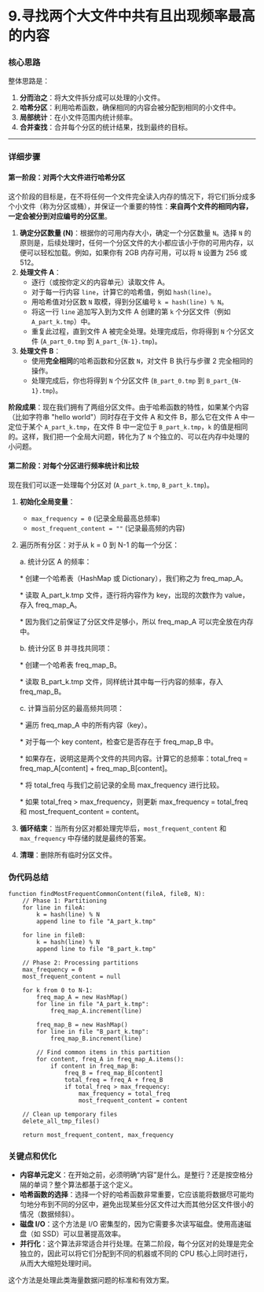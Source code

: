 # 9.寻找两个大文件中共有且出现频率最高的内容

### 核心思路

整体思路是：

1. **分而治之**：将大文件拆分成可以处理的小文件。
2. **哈希分区**：利用哈希函数，确保相同的内容会被分配到相同的小文件中。
3. **局部统计**：在小文件范围内统计频率。
4. **合并查找**：合并每个分区的统计结果，找到最终的目标。

------



### 详细步骤

#### **第一阶段：对两个大文件进行哈希分区**

这个阶段的目标是，在不将任何一个文件完全读入内存的情况下，将它们拆分成多个小文件（称为分区或桶），并保证一个重要的特性：**来自两个文件的相同内容，一定会被分到对应编号的分区里**。

1. **确定分区数量 (N)**：根据你的可用内存大小，确定一个分区数量 `N`。选择 `N` 的原则是，后续处理时，任何一个分区文件的大小都应该小于你的可用内存，以便可以轻松加载。例如，如果你有 2GB 内存可用，可以将 `N` 设置为 256 或 512。
2. **处理文件 A**：
   - 逐行（或按你定义的内容单元）读取文件 A。
   - 对于每一行内容 `line`，计算它的哈希值，例如 `hash(line)`。
   - 用哈希值对分区数 `N` 取模，得到分区编号 `k = hash(line) % N`。
   - 将这一行 `line` 追加写入到为文件 A 创建的第 `k` 个分区文件（例如 `A_part_k.tmp`）中。
   - 重复此过程，直到文件 A 被完全处理。处理完成后，你将得到 `N` 个分区文件 (`A_part_0.tmp` 到 `A_part_{N-1}.tmp`)。
3. **处理文件 B**：
   - 使用**完全相同**的哈希函数和分区数 `N`，对文件 B 执行与步骤 2 完全相同的操作。
   - 处理完成后，你也将得到 `N` 个分区文件 (`B_part_0.tmp` 到 `B_part_{N-1}.tmp`)。

**阶段成果**：现在我们拥有了两组分区文件。由于哈希函数的特性，如果某个内容（比如字符串 "hello world"）同时存在于文件 A 和文件 B，那么它在文件 A 中一定位于某个 `A_part_k.tmp`，在文件 B 中一定位于 `B_part_k.tmp`，`k` 的值是相同的。这样，我们把一个全局大问题，转化为了 `N` 个独立的、可以在内存中处理的小问题。



#### **第二阶段：对每个分区进行频率统计和比较**

现在我们可以逐一处理每个分区对 (`A_part_k.tmp`, `B_part_k.tmp`)。

1. **初始化全局变量**：

   - `max_frequency = 0` (记录全局最高总频率)
   - `most_frequent_content = ""` (记录最高频的内容)

2. 遍历所有分区：对于从 k = 0 到 N-1 的每一个分区：

   a. 统计分区 A 的频率：

   \* 创建一个哈希表（HashMap 或 Dictionary），我们称之为 freq_map_A。

   \* 读取 A_part_k.tmp 文件，逐行将内容作为 key，出现的次数作为 value，存入 freq_map_A。

   \* 因为我们之前保证了分区文件足够小，所以 freq_map_A 可以完全放在内存中。

   b. 统计分区 B 并寻找共同项：

   \* 创建一个哈希表 freq_map_B。

   \* 读取 B_part_k.tmp 文件，同样统计其中每一行内容的频率，存入 freq_map_B。

   c. 计算当前分区的最高频共同项：

   \* 遍历 freq_map_A 中的所有内容（key）。

   \* 对于每一个 key content，检查它是否存在于 freq_map_B 中。

   \* 如果存在，说明这是两个文件的共同内容。计算它的总频率：total_freq = freq_map_A[content] + freq_map_B[content]。

   \* 将 total_freq 与我们之前记录的全局 max_frequency 进行比较。

   \* 如果 total_freq > max_frequency，则更新 max_frequency = total_freq 和 most_frequent_content = content。

3. **循环结束**：当所有分区对都处理完毕后，`most_frequent_content` 和 `max_frequency` 中存储的就是最终的答案。

4. **清理**：删除所有临时分区文件。



### 伪代码总结

```
function findMostFrequentCommonContent(fileA, fileB, N):
    // Phase 1: Partitioning
    for line in fileA:
        k = hash(line) % N
        append line to file "A_part_k.tmp"

    for line in fileB:
        k = hash(line) % N
        append line to file "B_part_k.tmp"

    // Phase 2: Processing partitions
    max_frequency = 0
    most_frequent_content = null

    for k from 0 to N-1:
        freq_map_A = new HashMap()
        for line in file "A_part_k.tmp":
            freq_map_A.increment(line)

        freq_map_B = new HashMap()
        for line in file "B_part_k.tmp":
            freq_map_B.increment(line)

        // Find common items in this partition
        for content, freq_A in freq_map_A.items():
            if content in freq_map_B:
                freq_B = freq_map_B[content]
                total_freq = freq_A + freq_B
                if total_freq > max_frequency:
                    max_frequency = total_freq
                    most_frequent_content = content

    // Clean up temporary files
    delete_all_tmp_files()

    return most_frequent_content, max_frequency
```



### 关键点和优化

- **内容单元定义**：在开始之前，必须明确“内容”是什么。是整行？还是按空格分隔的单词？整个算法都基于这个定义。
- **哈希函数的选择**：选择一个好的哈希函数非常重要，它应该能将数据尽可能均匀地分布到不同的分区中，避免出现某些分区文件过大而其他分区文件很小的情况（数据倾斜）。
- **磁盘 I/O**：这个方法是 I/O 密集型的，因为它需要多次读写磁盘。使用高速磁盘（如 SSD）可以显著提高效率。
- **并行化**：这个算法非常适合并行处理。在第二阶段，每个分区对的处理是完全独立的，因此可以将它们分配到不同的机器或不同的 CPU 核心上同时进行，从而大大缩短处理时间。

这个方法是处理此类海量数据问题的标准和有效方案。